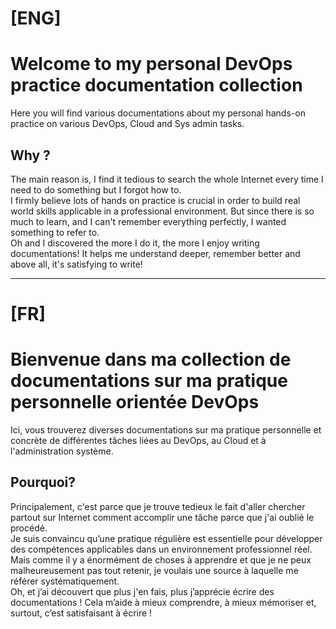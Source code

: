 # [ENG]
# Welcome to my personal DevOps practice documentation collection
Here you will find various documentations about my personal hands-on practice on various DevOps, Cloud and Sys admin tasks.

## Why ?
The main reason is, I find it tedious to search the whole Internet every time I need to do something but I forgot how to.  
I firmly believe lots of hands on practice is crucial in order to build real world skills applicable in a professional environment. But since there is so much to learn, and I can't remember everything perfectly, I wanted something to refer to.  
Oh and I discovered the more I do it, the more I enjoy writing documentations! It helps me understand deeper, remember better and above all, it's satisfying to write!

---
# [FR]
# Bienvenue dans ma collection de documentations sur ma pratique personnelle orientée DevOps
Ici, vous trouverez diverses documentations sur ma pratique personnelle et concrète de différentes tâches liées au DevOps, au Cloud et à l'administration système.

## Pourquoi?
Principalement, c'est parce que je trouve tedieux le fait d'aller chercher partout sur Internet comment accomplir une tâche parce que j'ai oublié le procédé.  
Je suis convaincu qu’une pratique régulière est essentielle pour développer des compétences applicables dans un environnement professionnel réel. Mais comme il y a énormément de choses à apprendre et que je ne peux malheureusement pas tout retenir, je voulais une source à laquelle me référer systématiquement.  
Oh, et j’ai découvert que plus j'en fais, plus j’apprécie écrire des documentations ! Cela m’aide à mieux comprendre, à mieux mémoriser et, surtout, c’est satisfaisant à écrire !
